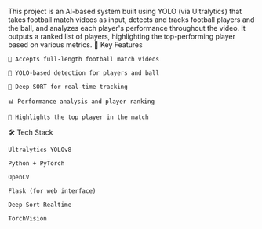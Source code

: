 This project is an AI-based system built using YOLO (via Ultralytics) that takes football match videos as input, detects and tracks football players and the ball, and analyzes each player's performance throughout the video. It outputs a ranked list of players, highlighting the top-performing player based on various metrics.
🚀 Key Features

    🎥 Accepts full-length football match videos

    🧠 YOLO-based detection for players and ball

    📍 Deep SORT for real-time tracking

    📊 Performance analysis and player ranking

    🏅 Highlights the top player in the match

🛠️ Tech Stack

    Ultralytics YOLOv8

    Python + PyTorch

    OpenCV

    Flask (for web interface)

    Deep Sort Realtime

    TorchVision
